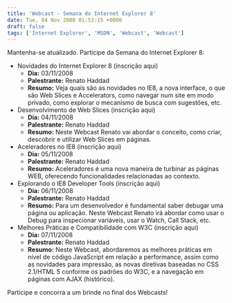 ```yaml
---
title: 'Webcast - Semana do Internet Explorer 8'
date: Tue, 04 Nov 2008 01:53:15 +0000
draft: false
tags: ['Internet Explorer', 'MSDN', 'Webcast', 'Webcast']
---
```


Mantenha-se atualizado. Participe da Semana do Internet Explorer 8:

*   Novidades do Internet Explorer 8 (inscrição aqui)
    *   **Dia:** 03/11/2008
    *   **Palestrante:** Renato Haddad
    *   **Resumo:** Veja quais são as novidades no IE8, a nova interface, o que são Web Slices e Accelerators, como navegar num site em modo privado, como explorar o mecanismo de busca com sugestões, etc.
*   Desenvolvimento de Web Slices (inscrição aqui)
    *   **Dia:** 04/11/2008
    *   **Palestrante:** Renato Haddad
    *   **Resumo:** Neste Webcast Renato vai abordar o conceito, como criar, descobrir e utilizar Web Slices em páginas.
*   Aceleradores no IE8 (inscrição aqui)
    *   **Dia:** 05/11/2008
    *   **Palestrante:** Renato Haddad
    *   **Resumo:** Aceleradores é uma nova maneira de turbinar as páginas WEB, oferecendo funcionalidades relacionadas ao contexto.
*   Explorando o IE8 Developer Tools (inscrição aqui)
    *   **Dia:** 06/11/2008
    *   **Palestrante:** Renato Haddad
    *   **Resumo:** Para um desenvolvedor é fundamental saber debugar uma página ou aplicação. Neste Webcast Renato irá abordar como usar o Debug para inspecionar variáveis, usar o Watch, Call Stack, etc.
*   Melhores Práticas e Compatibilidade com W3C (inscrição aqui)
    *   **Dia:** 07/11/2008
    *   **Palestrante:** Renato Haddad
    *   **Resumo:** Neste Webcast, abordaremos as melhores práticas em nível de código JavaScript em relação a performance, assim como as novidades para impressão, as novas diretivas baseadas no CSS 2.1/HTML 5 conforme os padrões do W3C, e a navegação em páginas com AJAX (histórico).

Participe e concorra a um brinde no final dos Webcasts!